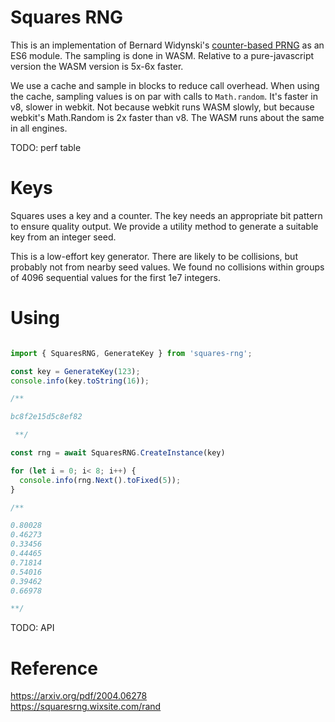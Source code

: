 
# Squares RNG

This is an implementation of Bernard Widynski's [counter-based PRNG][1]
as an ES6 module. The sampling is done in WASM. Relative to a pure-javascript 
version the WASM version is 5x-6x faster. 

We use a cache and sample in blocks to reduce call overhead. When using
the cache, sampling values is on par with calls to `Math.random`. It's 
faster in v8, slower in webkit. Not because webkit runs WASM slowly, but 
because webkit's Math.Random is 2x faster than v8. The WASM runs about the
same in all engines.

TODO: perf table

# Keys

Squares uses a key and a counter. The key needs an appropriate bit pattern
to ensure quality output. We provide a utility method to generate a suitable 
key from an integer seed. 

This is a low-effort key generator. There are likely to be collisions, but 
probably not from nearby seed values. We found no collisions within groups 
of 4096 sequential values for the first 1e7 integers.

# Using

```ts

import { SquaresRNG, GenerateKey } from 'squares-rng';

const key = GenerateKey(123);
console.info(key.toString(16));

/**

bc8f2e15d5c8ef82

 **/

const rng = await SquaresRNG.CreateInstance(key)

for (let i = 0; i< 8; i++) {
  console.info(rng.Next().toFixed(5));
}

/**

0.80028
0.46273
0.33456
0.44465
0.71814
0.54016
0.39462
0.66978

**/

```

TODO: API

# Reference

https://arxiv.org/pdf/2004.06278  
https://squaresrng.wixsite.com/rand  

[1]: https://arxiv.org/pdf/2004.06278

